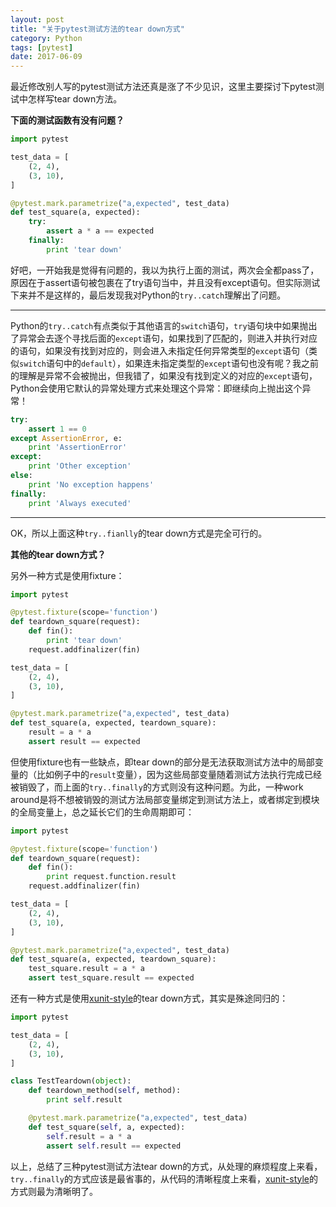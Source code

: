 ```yaml
---
layout: post
title: "关于pytest测试方法的tear down方式"
category: Python
tags: [pytest]
date: 2017-06-09
---
```


最近修改别人写的pytest测试方法还真是涨了不少见识，这里主要探讨下pytest测试中怎样写tear down方法。

**下面的测试函数有没有问题？**

```python
import pytest

test_data = [
    (2, 4),
    (3, 10),
]

@pytest.mark.parametrize("a,expected", test_data)
def test_square(a, expected):
    try:
        assert a * a == expected
    finally:
        print 'tear down'
```

<!--break-->

好吧，一开始我是觉得有问题的，我以为执行上面的测试，两次会全都pass了，原因在于assert语句被包裹在了try语句当中，并且没有except语句。但实际测试下来并不是这样的，最后发现我对Python的`try..catch`理解出了问题。

---

Python的`try..catch`有点类似于其他语言的`switch`语句，`try`语句块中如果抛出了异常会去逐个寻找后面的`except`语句，如果找到了匹配的，则进入并执行对应的语句，如果没有找到对应的，则会进入未指定任何异常类型的`except`语句（类似`switch`语句中的`default`），如果连未指定类型的`except`语句也没有呢？我之前的理解是异常不会被抛出，但我错了，如果没有找到定义的对应的`except`语句，Python会使用它默认的异常处理方式来处理这个异常：即继续向上抛出这个异常！

```python
try:
    assert 1 == 0
except AssertionError, e:
    print 'AssertionError'
except:
    print 'Other exception'
else:
    print 'No exception happens'
finally:
    print 'Always executed'
```

---

OK，所以上面这种`try..fianlly`的tear down方式是完全可行的。

**其他的tear down方式？**

另外一种方式是使用fixture：

```python
import pytest

@pytest.fixture(scope='function')
def teardown_square(request):
    def fin():
        print 'tear down'
    request.addfinalizer(fin)

test_data = [
    (2, 4),
    (3, 10),
]

@pytest.mark.parametrize("a,expected", test_data)
def test_square(a, expected, teardown_square):
    result = a * a
    assert result == expected
```

但使用fixture也有一些缺点，即tear down的部分是无法获取测试方法中的局部变量的（比如例子中的`result`变量），因为这些局部变量随着测试方法执行完成已经被销毁了，而上面的`try..finally`的方式则没有这种问题。为此，一种work around是将不想被销毁的测试方法局部变量绑定到测试方法上，或者绑定到模块的全局变量上，总之延长它们的生命周期即可：

```python
import pytest

@pytest.fixture(scope='function')
def teardown_square(request):
    def fin():
        print request.function.result
    request.addfinalizer(fin)

test_data = [
    (2, 4),
    (3, 10),
]

@pytest.mark.parametrize("a,expected", test_data)
def test_square(a, expected, teardown_square):
    test_square.result = a * a
    assert test_square.result == expected
```

还有一种方式是使用[xunit-style](https://docs.pytest.org/en/2.9.1/xunit_setup.html)的tear down方式，其实是殊途同归的：

```python
import pytest

test_data = [
    (2, 4),
    (3, 10),
]

class TestTeardown(object):
    def teardown_method(self, method):
        print self.result

    @pytest.mark.parametrize("a,expected", test_data)
    def test_square(self, a, expected):
        self.result = a * a
        assert self.result == expected
```



以上，总结了三种pytest测试方法tear down的方式，从处理的麻烦程度上来看，`try..finally`的方式应该是最省事的，从代码的清晰程度上来看，[xunit-style](https://docs.pytest.org/en/2.9.1/xunit_setup.html)的方式则最为清晰明了。